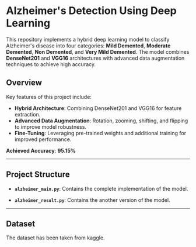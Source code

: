 # Alzheimer's Detection Using Deep Learning

This repository implements a hybrid deep learning model to classify Alzheimer's disease into four categories: **Mild Demented**, **Moderate Demented**, **Non Demented**, and **Very Mild Demented**. The model combines **DenseNet201** and **VGG16** architectures with advanced data augmentation techniques to achieve high accuracy.

## Overview

Key features of this project include:
- **Hybrid Architecture**: Combining DenseNet201 and VGG16 for feature extraction.
- **Advanced Data Augmentation**: Rotation, zooming, shifting, and flipping to improve model robustness.
- **Fine-Tuning**: Leveraging pre-trained weights and additional training for improved performance.

**Achieved Accuracy**: **95.15%**

---

## Project Structure

- **`alzheimer_main.py`**: Contains the complete implementation of the model.

- **`alzheimer_result.py`**: Contains the another version of the model.

---

## Dataset

The dataset has been taken from kaggle.



